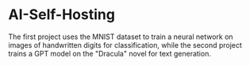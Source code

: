 # AI-Self-Hosting
The first project uses the MNIST dataset to train a neural network on images of handwritten digits for classification, while the second project trains a GPT model on the "Dracula" novel for text generation.
